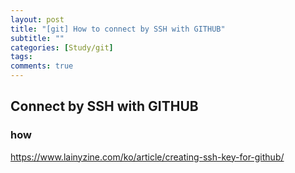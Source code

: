 ```yaml
---
layout: post
title: "[git] How to connect by SSH with GITHUB"
subtitle: ""
categories: [Study/git]
tags:
comments: true
---
```


## Connect by SSH with GITHUB

### how

https://www.lainyzine.com/ko/article/creating-ssh-key-for-github/
